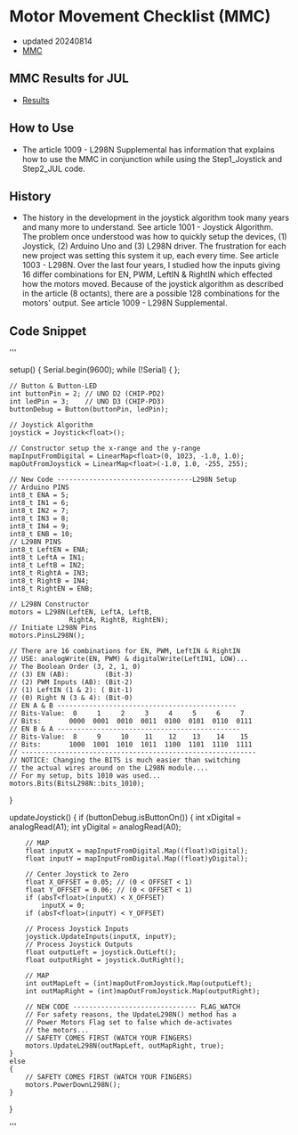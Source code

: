 # Motor Movement Checklist (MMC)
- updated 20240814
- [MMC](https://drive.google.com/file/d/1Cs-94KHmOfRT9C4QJFMCgcuQ93iygg6h)
## MMC Results for JUL
- [Results](https://drive.google.com/file/d/17yNw5FNRORWgtDyey11OeKGRMB9qV0SZ)
## How to Use
- The article 1009 - L298N Supplemental has information that explains how to use the MMC in conjunction while using the Step1_Joystick and Step2_JUL code.
## History
- The history in the development in the joystick algorithm took many years and many more to understand. See article 1001 - Joystick Algorithm. The problem once understood was how to quickly setup the devices, (1) Joystick, (2) Arduino Uno and (3) L298N driver. The frustration for each new project was setting this system it up, each every time. See article 1003 - L298N. Over the last four years, I studied how the inputs giving 16 differ combinations for EN, PWM, LeftIN & RightIN which effected how the motors moved. Because of the joystick algorithm as described in the article (8 octants), there are a possible 128 combinations for the motors' output. See article 1009 - L298N Supplemental. 
## Code Snippet
'''

setup()
{
    Serial.begin(9600);
    while (!Serial)
    {
    };

    // Button & Button-LED
    int buttonPin = 2; // UNO D2 (CHIP-PD2)
    int ledPin = 3;    // UNO D3 (CHIP-PD3)
    buttonDebug = Button(buttonPin, ledPin);

    // Joystick Algorithm
    joystick = Joystick<float>();

    // Constructor setup the x-range and the y-range
    mapInputFromDigital = LinearMap<float>(0, 1023, -1.0, 1.0);
    mapOutFromJoystick = LinearMap<float>(-1.0, 1.0, -255, 255);

    // New Code ----------------------------------L298N Setup
    // Arduino PINS
    int8_t ENA = 5;
    int8_t IN1 = 6;
    int8_t IN2 = 7;
    int8_t IN3 = 8;
    int8_t IN4 = 9;
    int8_t ENB = 10;
    // L298N PINS
    int8_t LeftEN = ENA;
    int8_t LeftA = IN1;
    int8_t LeftB = IN2;
    int8_t RightA = IN3;
    int8_t RightB = IN4;
    int8_t RightEN = ENB;

    // L298N Constructor
    motors = L298N(LeftEN, LeftA, LeftB,
                   RightA, RightB, RightEN);
    // Initiate L298N Pins
    motors.PinsL298N();

    // There are 16 combinations for EN, PWM, LeftIN & RightIN
    // USE: analogWrite(EN, PWM) & digitalWrite(LeftIN1, LOW)...
    // The Boolean Order (3, 2, 1, 0)
    // (3) EN (AB):         (Bit-3)
    // (2) PWM Inputs (AB): (Bit-2)
    // (1) LeftIN (1 & 2): ( Bit-1)
    // (0) Right N (3 & 4): (Bit-0)
    // EN A & B ---------------------------------------------
    // Bits-Value:  0     1     2     3     4     5     6     7
    // Bits:       0000  0001  0010  0011  0100  0101  0110  0111
    // EN B & A ----------------------------------------------
    // Bits-Value:  8     9     10    11    12    13    14    15
    // Bits:       1000  1001  1010  1011  1100  1101  1110  1111
    // -----------------------------------------------------------
    // NOTICE: Changing the BITS is much easier than switching
    // the actual wires around on the L298N module....
    // For my setup, bits 1010 was used...
    motors.Bits(BitsL298N::bits_1010);
}

updateJoystick()
{
    if (buttonDebug.isButtonOn())
    {
        int xDigital = analogRead(A1);
        int yDigital = analogRead(A0);

        // MAP
        float inputX = mapInputFromDigital.Map((float)xDigital);
        float inputY = mapInputFromDigital.Map((float)yDigital);

        // Center Joystick to Zero
        float X_OFFSET = 0.05; // (0 < OFFSET < 1)
        float Y_OFFSET = 0.06; // (0 < OFFSET < 1)
        if (absT<float>(inputX) < X_OFFSET)
            inputX = 0;
        if (absT<float>(inputY) < Y_OFFSET)

        // Process Joystick Inputs
        joystick.UpdateInputs(inputX, inputY);
        // Process Joystick Outputs
        float outputLeft = joystick.OutLeft();
        float outputRight = joystick.OutRight();

        // MAP
        int outMapLeft = (int)mapOutFromJoystick.Map(outputLeft);
        int outMapRight = (int)mapOutFromJoystick.Map(outputRight);

        // NEW CODE ------------------------------- FLAG_WATCH
        // For safety reasons, the UpdateL298N() method has a
        // Power Motors Flag set to false which de-activates
        // the motors...
        // SAFETY COMES FIRST (WATCH YOUR FINGERS)
        motors.UpdateL298N(outMapLeft, outMapRight, true);
    }
    else
    {
        // SAFETY COMES FIRST (WATCH YOUR FINGERS)
        motors.PowerDownL298N();
    }
}

'''
